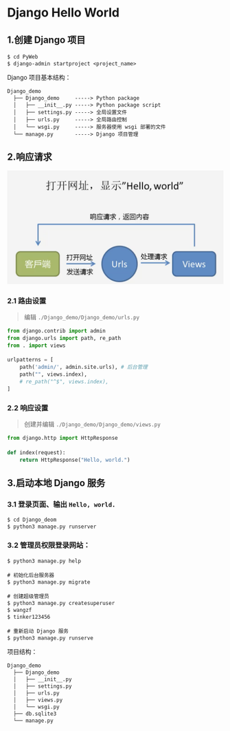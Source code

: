
# Django Hello World

## 1.创建 Django 项目

```shell
$ cd PyWeb
$ django-admin startproject <project_name>
```

Django 项目基本结构：

```
Django_demo
  ├── Django_demo     -----> Python package
  │   ├── __init__.py -----> Python package script
  │   ├── settings.py -----> 全局设置文件
  │   ├── urls.py     -----> 全局路由控制
  │   └── wsgi.py     -----> 服务器使用 wsgi 部署的文件
  └── manage.py       -----> Django 项目管理
```

## 2.响应请求

![](../images/response.png)

### 2.1 路由设置

> 编辑 `./Django_demo/Django_demo/urls.py`

```python
from django.contrib import admin
from django.urls import path, re_path
from . import views

urlpatterns = [
    path('admin/', admin.site.urls), # 后台管理
    path("", views.index),
    # re_path("^$", views.index),
]
```

### 2.2 响应设置

> 创建并编辑 `./Django_demo/Django_demo/views.py`

```python
from django.http import HttpResponse

def index(request):
    return HttpResponse("Hello, world.")
```

## 3.启动本地 Django 服务

### 3.1 登录页面、输出 `Hello, world.`

```shell
$ cd Django_deom
$ python3 manage.py runserver
```

### 3.2 管理员权限登录网站：

```shell
$ python3 manage.py help

# 初始化后台服务器
$ python3 manage.py migrate

# 创建超级管理员
$ python3 manage.py createsuperuser
$ wangzf
$ tinker123456

# 重新启动 Django 服务
$ python3 manage.py runserve
```

项目结构：

```
Django_demo
  ├── Django_demo
  │   ├── __init__.py
  │   ├── settings.py
  │   ├── urls.py
  │   ├── views.py
  │   └── wsgi.py
  ├── db.sqlite3
  └── manage.py
```